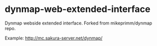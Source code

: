 dynmap-web-extended-interface
=============================

Dynmap webside extended interface. Forked from mikeprimm/dynmap repo.

Example: http://mc.sakura-server.net/dynmap/
